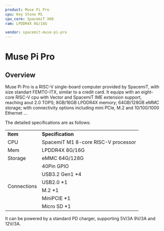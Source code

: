 ```yaml
---
product: Muse Pi Pro
cpu: Key Stone M1
cpu_core: SpacemiT X60
ram: LPDDR4X 8G/16G

vendor: spacemit-muse-pi-pro
---
```


# Muse Pi  Pro

## Overview

Muse Pi Pro is a RISC-V single-board computer provided by SpacemiT, with size standart FEMTO-ITX, similar to a credit card.  It equips with an eight-core RISC-V cpu with Vector and SpacemiT IME extension support, reaching aout 2.0 TOPS; 8GB/16GB LPDDR4X memory; 64GB/128GB eMMC storage; with connectivity options including mini PCIe, M.2 and 10/100/1000 Ethernet ...

The detailed specifications are as follows:

<table>
    <tr>
        <td><b>Item</b></td>
        <td><b>Specification</b></td>
    </tr>
    <tr>
        <td>CPU</td>
        <td>SpacemiT M1 8-core RISC-V processor</td>
    </tr>
    <tr>
        <td>Mem</td>
        <td>LPDDR4X 8G/16G</td>
    </tr>
    <tr>
        <td>Storage</td>
        <td>eMMC 64G/128G</td>
    </tr>
    <tr>
        <td rowspan=6>Connections</td>
        <td>40Pin GPIO</td>
    </tr>
    <tr>
        <td>USB3.2 Gen1 *4</td>
    </tr>
    <tr>
        <td>USB2.0 *1</td>
    </tr>
    <tr>
        <td>M.2 *1</td>
    </tr>
    <tr>
        <td>MiniPCIE *1</td>
    </tr>
    <tr>
        <td>Micro SD *1</td>
    </tr>
</table>

It can be powered by a standard PD charger, supporting 5V/3A 9V/3A and 12V/3A.

